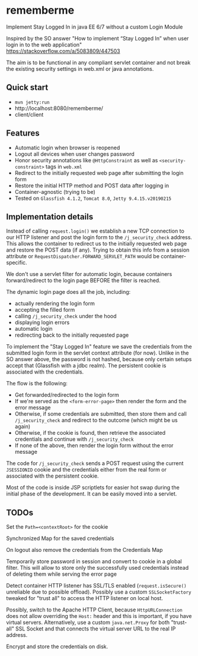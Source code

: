# rememberme
Implement Stay Logged In in java EE 6/7 without a custom Login Module

Inspired by the SO answer "How to implement “Stay Logged In” when user login in to the web application" https://stackoverflow.com/a/5083809/447503

The aim is to be functional in any compliant servlet container and not break the existing security settings in web.xml or java annotations.

## Quick start

* `mvn jetty:run`
* http://localhost:8080/rememberme/
* client/client

## Features

* Automatic login when browser is reopened
* Logout all devices when user changes password
* Honor security annotations like `@HttpConstraint` as well as `<security-constraint>` tags in `web.xml`
* Redirect to the initially requested web page after submitting the login form
* Restore the initial HTTP method and POST data after logging in
* Container-agnostic (trying to be)
* Tested on `Glassfish 4.1.2`, `Tomcat 8.0`, `Jetty 9.4.15.v20190215`

## Implementation details

Instead of calling `request.login()` we establish a new TCP connection to our HTTP listener and post the login form to the `/j_security_check` address. This allows the container to redirect us to the initially requested web page and restore the POST data (if any). Trying to obtain this info from a session attribute or `RequestDispatcher.FORWARD_SERVLET_PATH` would be container-specific.

We don't use a servlet filter for automatic login, because containers forward/redirect to the login page BEFORE the filter is reached.

The dynamic login page does all the job, including:
* actually rendering the login form
* accepting the filled form
* calling `/j_security_check` under the hood
* displaying login errors
* automatic login
* redirecting back to the initially requested page

To implement the "Stay Logged In" feature we save the credentials from the submitted login form in the servlet context attribute (for now). Unlike in the SO answer above, the password is not hashed, because only certain setups accept that (Glassfish with a jdbc realm). The persistent cookie is associated with the credentials.

The flow is the following:
* Get forwarded/redirected to the login form
* If we're served as the `<form-error-page>` then render the form and the error message
* Otherwise, if some credentials are submitted, then store them and call `/j_security_check` and redirect to the outcome (which might be us again)
* Otherwise, if the cookie is found, then retrieve the associated credentials and continue with `/j_security_check`
* If none of the above, then render the login form without the error message

The code for `/j_security_check` sends a POST request using the current `JSESSIONID` cookie and the credentials either from the real form or associated with the persistent cookie. 

Most of the code is inside JSP scriptlets for easier hot swap during the initial phase of the development. It can be easily moved into a servlet.

## TODOs

Set the `Path=<contextRoot>` for the cookie

Synchronized Map for the saved credentials

On logout also remove the credentials from the Credentials Map

Temporarily store password in session and convert to cookie in a global filter. This will allow to store only the successfully used credentials instead of deleting them while serving the error page

Detect container HTTP listener has SSL/TLS enabled (`request.isSecure()` unreliable due to possible offload). Possibly use a custom `SSLSocketFactory` tweaked for "trust all" to access the HTTP listener on local host.

Possibly, switch to the Apache HTTP Client, because `HttpURLConnection` does not allow overriding the `Host:` header and this is important, if you have virtual servers. Alternatively, use a custom `java.net.Proxy` for both "trust-all" SSL Socket and that connects the virtual server URL to the real IP address.

Encrypt and store the credentials on disk.
